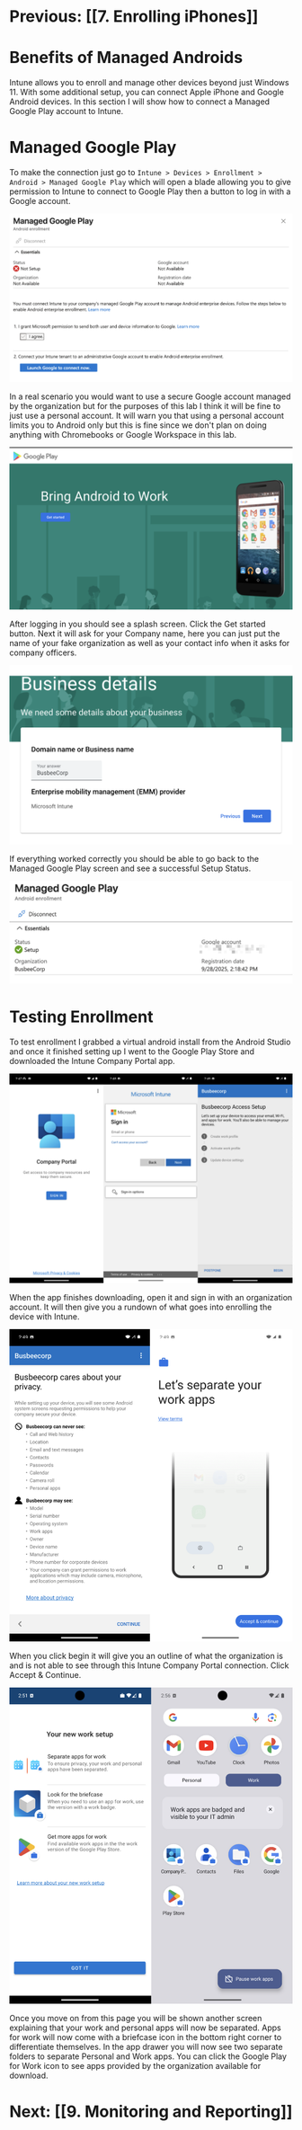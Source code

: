 # Previous: [[7. Enrolling iPhones]]

# Benefits of Managed Androids

Intune allows you to enroll and manage other devices beyond just Windows 11. With some additional setup, you can connect Apple iPhone and Google Android devices. In this section I will show how to connect a Managed Google Play account to Intune. 

# Managed Google Play

To make the connection just go to `Intune > Devices > Enrollment >  Android > Managed Google Play` which will open a blade allowing you to give permission to Intune to connect to Google Play then a button to log in with a Google account.

![Managed Google Play connection screen in Intune](attachments/08-enrolling-androids-1.png)

In a real scenario you would want to use a secure Google account managed by the organization but for the purposes of this lab I think it will be fine to just use a personal account. It will warn you that using a personal account limits you to Android only but this is fine since we don't plan on doing anything with Chromebooks or Google Workspace in this lab.

![Warning about using personal Google account](attachments/08-enrolling-androids-2.png)

After logging in you should see a splash screen. Click the Get started button. Next it will ask for your Company name, here you can just put the name of your fake organization as well as your contact info when it asks for company officers.

![Managed Google Play setup company information](attachments/08-enrolling-androids-3.png)

If everything worked correctly you should be able to go back to the Managed Google Play screen and see a successful Setup Status.

![Successful Managed Google Play connection status](attachments/08-enrolling-androids-4.png)

# Testing Enrollment

To test enrollment I grabbed a virtual android install from the Android Studio and once it finished setting up I went to the Google Play Store and downloaded the Intune Company Portal app. 

![Android device showing Company Portal download from Play Store](attachments/08-enrolling-androids-5.png)

When the app finishes downloading, open it and sign in with an organization account. It will then give you a rundown of what goes into enrolling the device with Intune.

![Android enrollment process overview screen](attachments/08-enrolling-androids-6.png)

When you click begin it will give you an outline of what the organization is and is not able to see through this Intune Company Portal connection. Click Accept & Continue.

![Android work and personal apps separation explanation](attachments/08-enrolling-androids-7.png)

Once you move on from this page you will be shown another screen explaining that your work and personal apps will now be separated. Apps for work will now come with a briefcase icon in the bottom right corner to differentiate themselves. In the app drawer you will now see two separate folders to separate Personal and Work apps. You can click the Google Play for Work icon to see apps provided by the organization available for download.

# Next: [[9. Monitoring and Reporting]]

